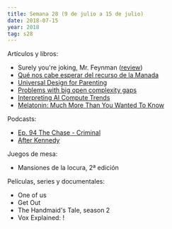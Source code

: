```yaml
---
title: Semana 28 (9 de julio a 15 de julio)
date: 2018-07-15
year: 2018
tag: s28
---
```


Artículos y libros:

- Surely you're joking, Mr. Feynman ([review](https://www.goodreads.com/review/show/2454326163))
- [Qué nos cabe esperar del recurso de la Manada](https://asihablociceron.blogspot.com/2018/07/que-nos-cabe-esperar-en-el-recurso-de.html)
- [Universal Design for Parenting](https://thingofthings.wordpress.com/2018/07/06/universal-design-for-parenting/)
- [Problems with big open complexity gaps](https://cstheory.stackexchange.com/questions/30624)
- [Interpreting AI Compute Trends](https://aiimpacts.org/interpreting-ai-compute-trends/)
- [Melatonin: Much More Than You Wanted To Know](http://slatestarcodex.com/2018/07/10/melatonin-much-more-than-you-wanted-to-know/)

Podcasts:

- [Ep. 94 The Chase - Criminal](https://thisiscriminal.com/episode-94-the-chase-7-5-2018)
- [After Kennedy](https://www.newyorker.com/podcast/comment/after-kennedy)

Juegos de mesa:

- Mansiones de la locura, 2ª edición

Películas, series y documentales:

- One of us
- Get Out
- The Handmaid's Tale, season 2
- Vox Explained: !
